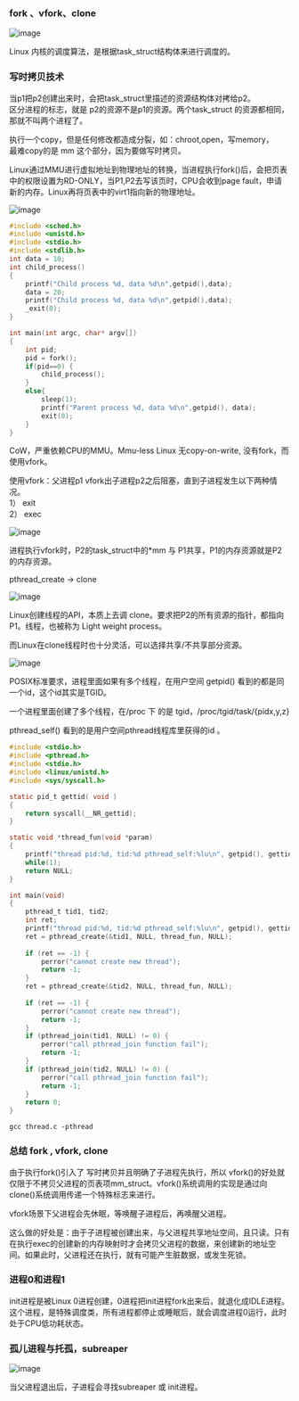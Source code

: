 ### fork 、vfork、clone

![image](img/127104795-7ec16416-cbee-4022-a36d-84de40a5e229.png)

Linux 内核的调度算法，是根据task_struct结构体来进行调度的。

### 写时拷贝技术

当p1把p2创建出来时，会把task_struct里描述的资源结构体对拷给p2。<br>
区分进程的标志，就是 p2的资源不是p1的资源。两个task_struct 的资源都相同，那就不叫两个进程了。

执行一个copy，但是任何修改都造成分裂，如：chroot,open，写memory，<br>
最难copy的是 mm 这个部分，因为要做写时拷贝。

Linux通过MMU进行虚拟地址到物理地址的转换，当进程执行fork()后，会把页表中的权限设置为RD-ONLY，当P1,P2去写该页时，CPU会收到page fault，申请新的内存。Linux再将页表中的virt1指向新的物理地址。

![image](img/127104867-e304952e-ff6c-4094-8bd0-f2992277ed06.png)

```c
#include <sched.h>
#include <unistd.h>
#include <stdio.h>
#include <stdlib.h>
int data = 10;
int child_process()
{
    printf("Child process %d, data %d\n",getpid(),data);
    data = 20;
    printf("Child process %d, data %d\n",getpid(),data);
    _exit(0);
}

int main(int argc, char* argv[])
{
    int pid;
    pid = fork();
    if(pid==0) {
        child_process();
    }
    else{
        sleep(1);
        printf("Parent process %d, data %d\n",getpid(), data);
        exit(0);
    }
}
```

CoW，严重依赖CPU的MMU。Mmu-less Linux 无copy-on-write, 没有fork，而使用vfork。

使用vfork：父进程p1 vfork出子进程p2之后阻塞，直到子进程发生以下两种情况。<br>
1） exit<br>
2） exec<br>

![image](img/127104939-ee0a4312-0921-4c47-b047-5ec659634140.png)

进程执行vfork时，P2的task_struct中的*mm 与 P1共享，P1的内存资源就是P2的内存资源。

pthread_create -> clone

![image](img/127104959-d6f13b93-095f-4bda-b5dc-7c239ae69e34.png)

Linux创建线程的API，本质上去调 clone。要求把P2的所有资源的指针，都指向P1。线程，也被称为 Light weight process。

而Linux在clone线程时也十分灵活，可以选择共享/不共享部分资源。

![image](img/127104969-6a37ba07-0291-4e63-9503-324d37cf00ff.png)

POSIX标准要求，进程里面如果有多个线程，在用户空间 getpid() 看到的都是同一个id，这个id其实是TGID。

一个进程里面创建了多个线程，在/proc 下 的是 tgid，/proc/tgid/task/{pidx,y,z}

pthread_self() 看到的是用户空间pthread线程库里获得的id 。

```c
#include <stdio.h>
#include <pthread.h>
#include <stdio.h>
#include <linux/unistd.h>
#include <sys/syscall.h>

static pid_t gettid( void )
{
    return syscall(__NR_gettid);
}

static void *thread_fun(void *param)
{
    printf("thread pid:%d, tid:%d pthread_self:%lu\n", getpid(), gettid(),pthread_self());
    while(1);
    return NULL;
}

int main(void)
{
    pthread_t tid1, tid2;
    int ret;
    printf("thread pid:%d, tid:%d pthread_self:%lu\n", getpid(), gettid(),pthread_self());
    ret = pthread_create(&tid1, NULL, thread_fun, NULL);
    
    if (ret == -1) {
        perror("cannot create new thread");
        return -1;
    }
    ret = pthread_create(&tid2, NULL, thread_fun, NULL);
    
    if (ret == -1) {
        perror("cannot create new thread");
        return -1;
    }
    if (pthread_join(tid1, NULL) != 0) {
        perror("call pthread_join function fail");
        return -1;
    }
    if (pthread_join(tid2, NULL) != 0) {
        perror("call pthread_join function fail");
        return -1;
    }
    return 0;
}
```

```
gcc thread.c -pthread
```
### 总结 fork , vfork, clone

由于执行fork()引入了 写时拷贝并且明确了子进程先执行，所以 vfork()的好处就仅限于不拷贝父进程的页表项mm_struct。vfork()系统调用的实现是通过向clone()系统调用传递一个特殊标志来进行。

vfork场景下父进程会先休眠，等唤醒子进程后，再唤醒父进程。

这么做的好处是：由于子进程被创建出来，与父进程共享地址空间，且只读。只有在执行exec的创建新的内存映射时才会拷贝父进程的数据，来创建新的地址空间。如果此时，父进程还在执行，就有可能产生脏数据，或发生死锁。

### 进程0和进程1
init进程是被Linux 0进程创建，0进程把init进程fork出来后，就退化成IDLE进程。这个进程，是特殊调度类，所有进程都停止或睡眠后，就会调度进程0运行，此时处于CPU低功耗状态。

### 孤儿进程与托孤，subreaper

![image](img/127105118-3de38b9e-1d18-46b9-b189-afe098ec47da.png)

当父进程退出后，子进程会寻找subreaper 或 init进程。
